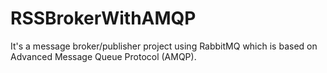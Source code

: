 # RSSBrokerWithAMQP
It's a message broker/publisher project using RabbitMQ which is based on Advanced Message Queue Protocol (AMQP).
